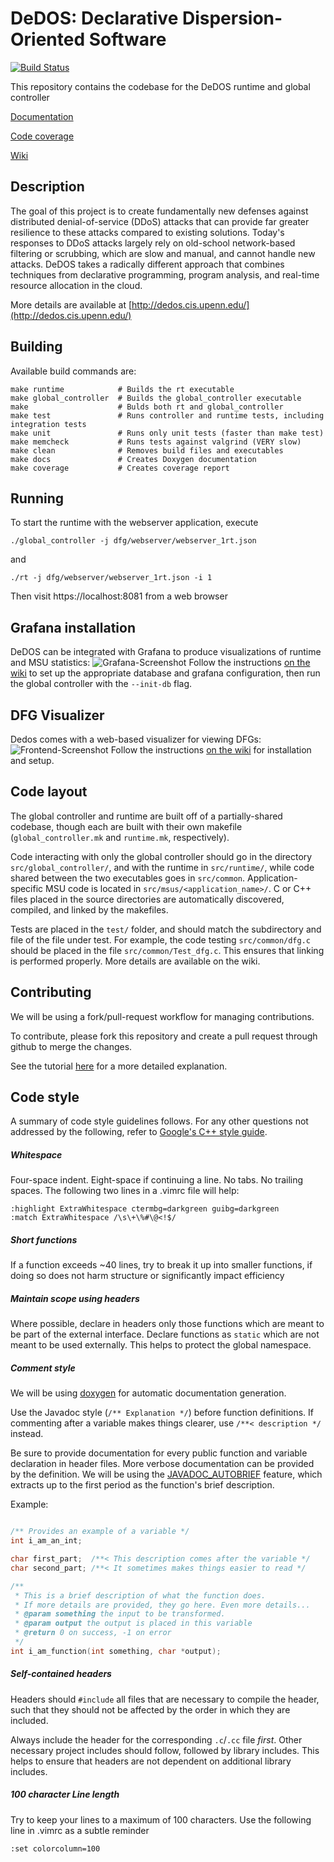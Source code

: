 # DeDOS: Declarative Dispersion-Oriented Software

[![Build Status](https://travis-ci.org/dedos-project/DeDOS.svg?branch=master)](https://travis-ci.org/dedos-project/DeDOS)

This repository contains the codebase for the DeDOS runtime and global controller

[Documentation](https://dedos-project.github.io/DeDOS/docs/)

[Code coverage](https://dedos-project.github.io/DeDOS/coverage/)

[Wiki](https://github.com/dedos-project/DeDOS/wiki)

## Description

The goal of this project is to create fundamentally new defenses against distributed
denial-of-service (DDoS) attacks that can provide far greater resilience to these attacks
compared to existing solutions. Today's responses to DDoS attacks largely rely on old-school
network-based filtering or scrubbing, which are slow and manual, and cannot handle new attacks.
DeDOS takes a radically different approach that combines techniques from declarative programming,
program analysis, and real-time resource allocation in the cloud.

More details are available at [http://dedos.cis.upenn.edu/](http://dedos.cis.upenn.edu/)

## Building
Available build commands are:
```shell
make runtime            # Builds the rt executable
make global_controller  # Builds the global_controller executable
make                    # Bulds both rt and global_controller
make test               # Runs controller and runtime tests, including integration tests
make unit               # Runs only unit tests (faster than make test)
make memcheck           # Runs tests against valgrind (VERY slow)
make clean              # Removes build files and executables
make docs               # Creates Doxygen documentation
make coverage           # Creates coverage report
```

## Running
To start the runtime with the webserver application, execute
```shell
./global_controller -j dfg/webserver/webserver_1rt.json
```
and
```shell
./rt -j dfg/webserver/webserver_1rt.json -i 1
```
Then visit https://localhost:8081 from a web browser

## Grafana installation
DeDOS can be integrated with Grafana to produce visualizations of runtime and MSU statistics:
![Grafana-Screenshot](https://raw.githubusercontent.com/wiki/dedos-project/DeDOS/grafana_screenshot.png)
Follow the instructions [on the wiki](https://github.com/dedos-project/DeDOS/wiki/Database-Configuration)
to set up the appropriate database and grafana configuration, then run
the global controller with the `--init-db` flag.

## DFG Visualizer
Dedos comes with a web-based visualizer for viewing DFGs:
![Frontend-Screenshot](https://raw.githubusercontent.com/wiki/dedos-project/DeDOS/frontend_screenshot.png)
Follow the instructions [on the wiki](https://github.com/dedos-project/DeDOS/wiki/dedos-frontend)
for installation and setup.

## Code layout
The global controller and runtime are built off of a partially-shared codebase, though each
are built with their own makefile (`global_controller.mk` and `runtime.mk`, respectively).

Code interacting with only the global controller should go in the directory
`src/global_controller/`, and with the runtime in `src/runtime/`, while code shared
between the two executables goes in `src/common`. Application-specific MSU code is located
in `src/msus/<application_name>/`. C or C++ files placed in the source directories are
automatically discovered, compiled, and linked by the makefiles.

Tests are placed in the `test/` folder, and should match the subdirectory and file of the
file under test. For example, the code testing `src/common/dfg.c` should be placed in the file
`src/common/Test_dfg.c`. This ensures that linking is performed properly. More details are
available on the wiki.

## Contributing

We will be using a fork/pull-request workflow for managing contributions.

To contribute, please fork this repository and create a pull request through github
to merge the changes.

See the tutorial [here](https://www.atlassian.com/git/tutorials/comparing-workflows/forking-workflow)
for a more detailed explanation.


## Code style

A summary of code style guidelines follows. For any other questions not
addressed by the following, refer to
[Google's C++ style guide](https://google.github.io/styleguide/cppguide.html).

##### Whitespace
Four-space indent. Eight-space if continuing a line. No tabs. No trailing spaces.
The following two lines in a .vimrc file will help:
```vim
:highlight ExtraWhitespace ctermbg=darkgreen guibg=darkgreen
:match ExtraWhitespace /\s\+\%#\@<!$/
```

##### Short functions
If a function exceeds ~40 lines, try to break it up into smaller functions,
if doing so does not harm structure or significantly impact efficiency

##### Maintain scope using headers
Where possible, declare in headers only those functions which are meant to be
part of the external interface. Declare functions as `static` which are not meant to be used
externally. This helps to protect the global namespace.

##### Comment style
We will be using
[doxygen](https://www.stack.nl/~dimitri/doxygen/manual/docblocks.html)
for automatic documentation generation.

Use the Javadoc style (`/** Explanation */`) before function definitions.
If commenting after a variable makes things clearer, use
`/**< description */` instead.

Be sure to provide documentation for every public function and variable
declaration in header files.
More verbose documentation can be provided by the definition. We will be using
the
[JAVADOC_AUTOBRIEF](https://www.stack.nl/~dimitri/doxygen/manual/config.html#cfg_javadoc_autobrief)
feature, which extracts up to the first period as the function's brief description.

Example:

```c

/** Provides an example of a variable */
int i_am_an_int;

char first_part;  /**< This description comes after the variable */
char second_part; /**< It sometimes makes things easier to read */

/**
 * This is a brief description of what the function does.
 * If more details are provided, they go here. Even more details...
 * @param something the input to be transformed.
 * @param output the output is placed in this variable
 * @return 0 on success, -1 on error
 */
int i_am_function(int something, char *output);
```

##### Self-contained headers
Headers should `#include` all files that are necessary to compile the header,
such that they should not be affected by the order in which they are included.

Always include the header for the corresponding `.c`/`.cc` file _first_. Other
necessary project includes should follow, followed by library includes. This helps
to ensure that headers are not dependent on additional library includes.

##### 100 character Line length
Try to keep your lines to a maximum of 100 characters. Use the following line
in .vimrc as a subtle reminder
```vim
:set colorcolumn=100
```

